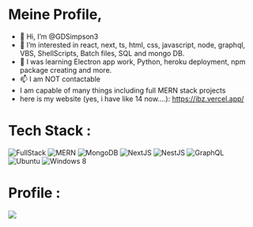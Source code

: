 # Meine Profile,
- 👋 Hi, I’m @GDSimpson3
- 👀 I’m interested in react, next, ts, html, css, javascript, node, graphql, VBS, ShellScripts, Batch files, SQL and mongo DB.
- 🌱 I was learning Electron app work, Python, heroku deployment, npm package creating and more.
- 📫 I am NOT contactable
- I am capable of many things including full MERN stack projects
- here is my website (yes, i have like 14 now....): https://ibz.vercel.app/
<!---
GDSimpson3/GDSimpson3 is a ✨ special ✨ repository because its `README.md` (this file) appears on your GitHub profile.
You can click the Preview link to take a look at your changes.
--->
# Tech Stack :

![FullStack](https://img.shields.io/badge/FullStack-%2307405e.svg?style=for-the-badge&logo=FullStack&logoColor=white)
![MERN](https://img.shields.io/badge/MERN-%2307405e.svg?style=for-the-badge&logo=FullStack&logoColor=white)
![MongoDB](https://img.shields.io/badge/MongoDB-%23000000.svg?style=for-the-badge&logo=FullStack&logoColor=white)
![NextJS](https://img.shields.io/badge/NextJS-%23000000.svg?style=for-the-badge&logo=FullStack&logoColor=white)
![NestJS](https://img.shields.io/badge/NestJS-%23000000.svg?style=for-the-badge&logo=FullStack&logoColor=white)
![GraphQL](https://img.shields.io/badge/GraphQL-%23000000.svg?style=for-the-badge&logo=FullStack&logoColor=white)
![Ubuntu](https://img.shields.io/badge/Ubuntu-%23E34F26.svg?style=for-the-badge&logo=FullStack&logoColor=white)
![Windows 8](https://img.shields.io/badge/Windows8-%23E34F26.svg?style=for-the-badge&logo=FullStack&logoColor=white)

# Profile :
![](https://github-readme-stats.vercel.app/api?username=GDSimpson3&&show_icons=true&title_color=FF0000&icon_color=FF0000&text_color=FF0000&bg_color=000000)

